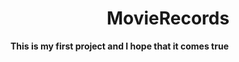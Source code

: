 <h1 align="center"> MovieRecords </h1>
<p> <b>This is my first project and I hope that it comes true</b> </p>
